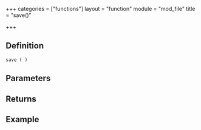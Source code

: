 +++
categories = ["functions"]
layout = "function"
module = "mod_file"
title = "save()"

+++

## Definition

    save ( )

## Parameters

## Returns

## Example
